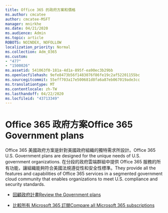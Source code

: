 ```yaml
---
title: Office 365 的政府方案和價格
ms.author: cmcatee
author: cmcatee-MSFT
manager: mnirkhe
ms.date: 04/21/2020
ms.audience: Admin
ms.topic: article
ROBOTS: NOINDEX, NOFOLLOW
localization_priority: Normal
ms.collection: Adm_O365
ms.custom:
- "477"
- "1500026"
ms.assetid: 541063f0-181a-4d1a-895f-ea90ec3b29bb
ms.openlocfilehash: 9efe8473b56f1483076f86fe19c2af52201155bc
ms.sourcegitcommit: 55eff703a17e500681d8fa6a87eb067019ade3cc
ms.translationtype: MT
ms.contentlocale: zh-TW
ms.lasthandoff: 04/22/2020
ms.locfileid: "43713349"
---
```

# <a name="office-365-government-plans"></a><span data-ttu-id="83446-102">Office 365 政府方案</span><span class="sxs-lookup"><span data-stu-id="83446-102">Office 365 Government plans</span></span>

<span data-ttu-id="83446-103">Office 365 美國政府方案是針對美國政府組織的獨特需求所設計。</span><span class="sxs-lookup"><span data-stu-id="83446-103">Office 365 U.S. Government plans are designed for the unique needs of U.S. government organizations.</span></span> <span data-ttu-id="83446-104">在分段的政府雲端群組中提供 Office 365 服務的所有功能，讓組織能夠符合美國法規遵從性和安全性標準。</span><span class="sxs-lookup"><span data-stu-id="83446-104">They provide all the features and capabilities of Office 365 services in a segmented government cloud community that enables organizations to meet U.S. compliance and security standards.</span></span>
  
- [<span data-ttu-id="83446-105">回顧政府計畫</span><span class="sxs-lookup"><span data-stu-id="83446-105">Review the Government plans</span></span>](https://products.office.com/government/compare-office-365-government-plans)

- [<span data-ttu-id="83446-106">比較所有 Microsoft 365 訂閱</span><span class="sxs-lookup"><span data-stu-id="83446-106">Compare all Microsoft 365 subscriptions</span></span>](https://products.office.com/business/compare-more-office-365-for-business-plans)